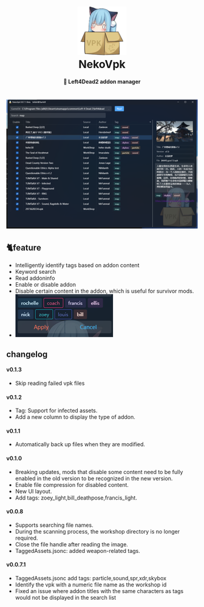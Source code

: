 <h1 align="center">
  <br>
  <img src="https://github.com/Starfelll/NekoVpk/blob/main/image/NekoVpk-128.png" alt="NekoVpk" width="128">
  <br>
  NekoVpk
  <br>
</h1>
<h4 align="center">🧰 Left4Dead2 addon manager </h4>
<h1 align="center">
  <img src="https://github.com/Starfelll/NekoVpk/blob/main/image/%7B92AF4B24-ECB7-4f37-A7EF-2452A7E1151B%7D.png" width="800">
</h1>

## 🐈feature
* Intelligently identify tags based on addon content
* Keyword search
* Read addoninfo
* Enable or disable addon
* Disable certain content in the addon, which is useful for survivor mods.
* ![](https://github.com/Starfelll/NekoVpk/blob/main/image/%7B5B7F3754-AEAB-478f-90C3-D0D2934D8D8A%7D.png)


## changelog
#### v0.1.3
- Skip reading failed vpk files
#### v0.1.2
- Tag: Support for infected assets.
- Add a new column to display the type of addon.
#### v0.1.1
- Automatically back up files when they are modified.
#### v0.1.0
- Breaking updates, mods that disable some content need to be fully enabled in the old version to be recognized in the new version.
- Enable file compression for disabled content.
- New UI layout.
- Add tags: zoey_light,bill_deathpose,francis_light.
#### v0.0.8
- Supports searching file names.
- During the scanning process, the workshop directory is no longer required.
- Close the file handle after reading the image.
- TaggedAssets.jsonc: added weapon-related tags.
#### v0.0.7.1
- TaggedAssets.jsonc add tags: particle,sound,spr,xdr,skybox
- Identify the vpk with a numeric file name as the workshop id
- Fixed an issue where addon titles with the same characters as tags would not be displayed in the search list
